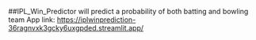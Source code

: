 ##IPL_Win_Predictor will predict a probability of both batting and bowling team
App link: https://iplwinprediction-36ragnvxk3gcky6uxgpded.streamlit.app/
